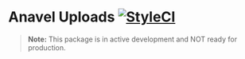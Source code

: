 # Anavel Uploads [![StyleCI](https://styleci.io/repos/54560436/shield)](https://styleci.io/repos/54560436)

> **Note:** This package is in active development and NOT ready for production.
